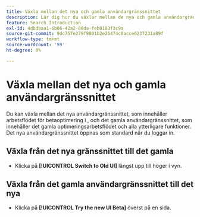 ```yaml
---
title: Växla mellan det nya och gamla användargränssnittet
description: Lär dig hur du växlar mellan de nya och gamla användargränssnitten.
feature: Search Introduction
exl-id: 4dbdbaa1-6b06-42a2-86da-feb0183f3c9a
source-git-commit: 9dc757e279f9801b2e26474c0acce6237231a89f
workflow-type: tm+mt
source-wordcount: '99'
ht-degree: 0%

---
```


# Växla mellan det nya och gamla användargränssnittet

<!-- CHANGING ICONS/location/wording WITH GA. Need to update text in /help/search-social-commerce/getting-started/ui-switch.md file and delete this one. -->

<!--
You can switch between the new user interface (UI), which includes the default optimization workflow, and the legacy UI, which includes the legacy optimization workflow and all additional features. The new UI opens by default when you log in.

## Switch from the new UI to the legacy UI

* In the toolbar above the data table, click ![Switch to Old UI](/help/search-social-commerce/assets/switch-to-old-ui.png "Switch to Old UI")**[!UICONTROL Switch to Old UI]**.

## Switch from the legacy UI to the new UI

* In the upper right of any page, click **[!UICONTROL Switch to New UI]**.

 -->

Du kan växla mellan det nya användargränssnittet, som innehåller arbetsflödet för betaoptimering i <!-- default -->, och det gamla användargränssnittet, som innehåller det gamla optimeringsarbetsflödet och alla ytterligare funktioner. Det nya användargränssnittet öppnas som standard när du loggar in.

## Växla från det nya gränssnittet till det gamla

* Klicka på **[!UICONTROL Switch to Old UI]** längst upp till höger i vyn.

## Växla från det gamla användargränssnittet till det nya

* Klicka på **[!UICONTROL Try the new UI Beta]** överst på en sida.

<!--
>[!MORELIKETHIS]
>
>* [How the user interface is organized](user-interface.md)
-->
